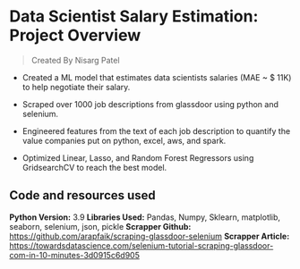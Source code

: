 # Data Scientist Salary Estimation: Project Overview 
> Created By Nisarg Patel

* Created a ML model that estimates data scientists salaries (MAE ~ $ 11K) to help negotiate their salary.

* Scraped over 1000 job descriptions from glassdoor using python and selenium.

- Engineered features from the text of each job description to quantify the value companies put on python, excel, aws, and spark.

- Optimized Linear, Lasso, and Random Forest Regressors using GridsearchCV to reach the best model.

## Code and resources used 
**Python Version:** 3.9
**Libraries Used:** Pandas, Numpy, Sklearn, matplotlib, seaborn, selenium, json, pickle
**Scrapper Github:** https://github.com/arapfaik/scraping-glassdoor-selenium
**Scrapper Article:** https://towardsdatascience.com/selenium-tutorial-scraping-glassdoor-com-in-10-minutes-3d0915c6d905
